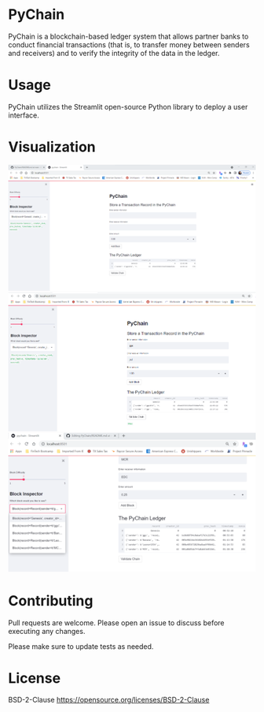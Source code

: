 # PyChain

PyChain is a blockchain-based ledger system that allows partner banks to conduct financial transactions (that is, to transfer money between senders and receivers) and to verify the integrity of the data in the ledger.

# Usage

PyChain utilizes the Streamlit open-source Python library to deploy a user interface.

# Visualization

![alt text](https://github.com/GGCorrochano/PyChain/blob/main/PyChain%20on%20Streamlit%20(inital%20deploy).png?raw=true)
![alt text](https://github.com/GGCorrochano/PyChain/blob/672690ac1af0e5cd9b95984cac7c6b8eaf665c84/PyChain%20on%20Streamlit%20(with%20ledger).png?raw=true)
![alt text](https://github.com/GGCorrochano/PyChain/blob/672690ac1af0e5cd9b95984cac7c6b8eaf665c84/PyChain%20on%20Streamlit%20(with%20blocks).png?raw=true)

# Contributing

Pull requests are welcome. Please open an issue to discuss before executing any changes.

Please make sure to update tests as needed.

# License
BSD-2-Clause https://opensource.org/licenses/BSD-2-Clause
